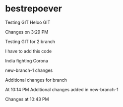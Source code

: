 # bestrepoever
Testing GIT
Heloo GIT

Changes on 3:29 PM



Testing GIT for 2 branch

I have to add this code



India fighting Corona

new-branch-1 changes

Additional changes for branch

At 10:14 PM Additional changes added in new-branch-1

Changes at 10:43 PM

